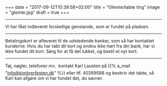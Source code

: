 +++
date = "2017-09-12T10:39:58+02:00"
title = "Glemte/tabte ting"
image = "glemte.jpg"
draft = true
+++

---

Vi har fået indleveret forskellige genstande, som er fundet på pladsen.

---

Betalingskort er afleveret til de udstedende banker, som så har
kontaktet kunderne. Hvis du har tabt dit kort og endnu ikke hørt fra din
bank, har vi ikke fundet dit kort. Sørg for at få det lukket, og bestil et
nyt kort.

---

Tøj, nøgler, telefoner mv.  kontakt Karl Lausten på {{% a_mail "info@kimbrerfesten.dk" %}}  eller tlf. 40269588 og
beskriv det tabte, så Karl kan afgøre om vi har fundet det, du savner.




